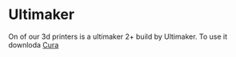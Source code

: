 # Ultimaker

On of our 3d printers is a ultimaker 2+ build by Ultimaker. To use it downloda [Cura](https://ultimaker.com/software/ultimaker-cura)

